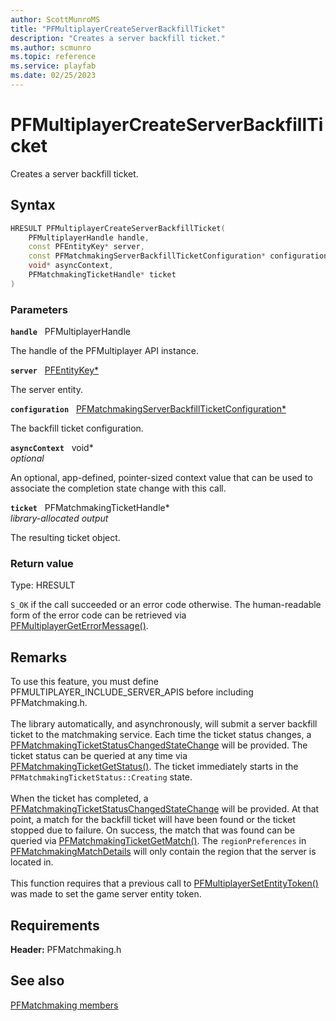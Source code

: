 ```yaml
---
author: ScottMunroMS
title: "PFMultiplayerCreateServerBackfillTicket"
description: "Creates a server backfill ticket."
ms.author: scmunro
ms.topic: reference
ms.service: playfab
ms.date: 02/25/2023
---
```


# PFMultiplayerCreateServerBackfillTicket  

Creates a server backfill ticket.  

## Syntax  
  
```cpp
HRESULT PFMultiplayerCreateServerBackfillTicket(  
    PFMultiplayerHandle handle,  
    const PFEntityKey* server,  
    const PFMatchmakingServerBackfillTicketConfiguration* configuration,  
    void* asyncContext,  
    PFMatchmakingTicketHandle* ticket  
)  
```  
  
### Parameters  
  
**`handle`** &nbsp; PFMultiplayerHandle  
  
The handle of the PFMultiplayer API instance.  
  
**`server`** &nbsp; [PFEntityKey*](../../pfmultiplayer/pfentitykey_clientsdk.md)  
  
The server entity.  
  
**`configuration`** &nbsp; [PFMatchmakingServerBackfillTicketConfiguration*](../structs/pfmatchmakingserverbackfillticketconfiguration.md)  
  
The backfill ticket configuration.  
  
**`asyncContext`** &nbsp; void*  
*optional*  
  
An optional, app-defined, pointer-sized context value that can be used to associate the completion state change with this call.  
  
**`ticket`** &nbsp; PFMatchmakingTicketHandle*  
*library-allocated output*  
  
The resulting ticket object.  
  
  
### Return value
Type: HRESULT
  
```S_OK``` if the call succeeded or an error code otherwise. The human-readable form of the error code can be retrieved via [PFMultiplayerGetErrorMessage()](../../pfmultiplayer/functions/pfmultiplayergeterrormessage.md).
  
## Remarks  
  
To use this feature, you must define PFMULTIPLAYER_INCLUDE_SERVER_APIS before including PFMatchmaking.h. <br /><br /> The library automatically, and asynchronously, will submit a server backfill ticket to the matchmaking service. Each time the ticket status changes, a [PFMatchmakingTicketStatusChangedStateChange](../structs/pfmatchmakingticketstatuschangedstatechange.md) will be provided. The ticket status can be queried at any time via [PFMatchmakingTicketGetStatus()](pfmatchmakingticketgetstatus.md). The ticket immediately starts in the ```PFMatchmakingTicketStatus::Creating``` state.   <br /><br /> When the ticket has completed, a [PFMatchmakingTicketStatusChangedStateChange](../structs/pfmatchmakingticketstatuschangedstatechange.md) will be provided. At that point, a match for the backfill ticket will have been found or the ticket stopped due to failure. On success, the match that was found can be queried via [PFMatchmakingTicketGetMatch()](pfmatchmakingticketgetmatch.md). The ```regionPreferences``` in [PFMatchmakingMatchDetails](../structs/pfmatchmakingmatchdetails.md) will only contain the region that the server is located in.   <br /><br /> This function requires that a previous call to [PFMultiplayerSetEntityToken()](../../pfmultiplayer/functions/pfmultiplayersetentitytoken.md) was made to set the game server entity token.
  
## Requirements  
  
**Header:** PFMatchmaking.h
  
## See also  
[PFMatchmaking members](../pfmatchmaking_members.md)  

  
  
